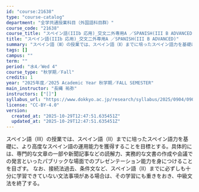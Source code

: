 ```yaml
---
id: "course:21638"
type: "course-catalog"
department: "全学共通授業科目（外国語科目群）"
course_code: "21638"
course_title: "スペイン語(IIIb 応用)_交文二外専用A ／SPANISH(III B ADVANCED)"
title: "スペイン語(IIIb 応用)_交文二外専用A ／SPANISH(III B ADVANCED)"
summary: "スペイン語（Ⅲ）の授業では、スペイン語（Ⅱ）までに培ったスペイン語力を基礎に、より高度なスペイン語の運用能力を獲得することを目標とする。具体的には、専門的な文章の一部や新聞記事などの読解力、実務的な文書の作成や会議での発言といったパブリック…"
tags: []
campus: ""
term: ""
period: "水4／Wed 4"
course_type: "秋学期／Fall"
credits: 1
year: "2025年度／2025 Academic Year 秋学期／FALL SEMESTER"
main_instructor: "長縄 祐弥"
instructors: ["[]"]
syllabus_url: "https://www.dokkyo.ac.jp/research/syllabus/2025/0904/0904_21638_ja_JP.html"
license: "CC-BY-4.0"
version:
  created_at: "2025-10-29T12:47:51.635451Z"
  updated_at: "2025-10-29T12:47:51.635451Z"
---
```

スペイン語（Ⅲ）の授業では、スペイン語（Ⅱ）までに培ったスペイン語力を基礎に、より高度なスペイン語の運用能力を獲得することを目標とする。具体的には、専門的な文章の一部や新聞記事などの読解力、実務的な文書の作成や会議での発言といったパブリックな場面でのプレゼンテーション能力を身につけることを目ざす。 なお、接続法過去、条件文など、スペイン語（Ⅱ）までに必ずしも十分に学習できていない文法事項がある場合は、その学習にも重きをおき、中級文法を終了する。
